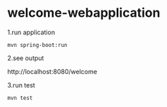 # welcome-webapplication
1.run application

`mvn spring-boot:run`

2.see output

http://localhost:8080/welcome

3.run test

`mvn test`
